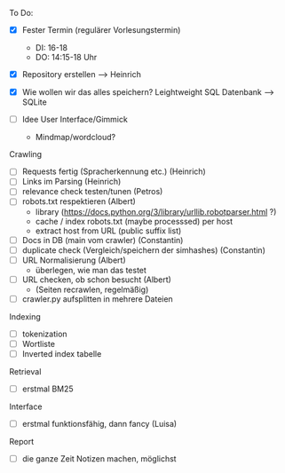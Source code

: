 To Do:

- [x] Fester Termin (regulärer Vorlesungstermin)
  - DI: 16-18
  - DO: 14:15-18 Uhr

- [x] Repository erstellen —> Heinrich

- [x] Wie wollen wir das alles speichern? Leightweight SQL Datenbank —> SQLite

- [ ] Idee User Interface/Gimmick
  - Mindmap/wordcloud?



Crawling
- [ ] Requests fertig (Spracherkennung etc.) (Heinrich)
- [ ] Links im Parsing (Heinrich)
- [ ] relevance check testen/tunen (Petros)
- [ ] robots.txt respektieren (Albert)
  - library (https://docs.python.org/3/library/urllib.robotparser.html ?)
  - cache / index robots.txt (maybe processsed) per host
  - extract host from URL (public suffix list)
- [ ] Docs in DB (main vom crawler) (Constantin)
- [ ] duplicate check (Vergleich/speichern der simhashes) (Constantin)
- [ ] URL Normalisierung (Albert)
  - überlegen, wie man das testet
- [ ] URL checken, ob schon besucht (Albert)
  - (Seiten recrawlen, regelmäßig)
- [ ] crawler.py aufsplitten in mehrere Dateien

Indexing
- [ ] tokenization
- [ ] Wortliste
- [ ] Inverted index tabelle

Retrieval
- [ ] erstmal BM25

Interface
- [ ] erstmal funktionsfähig, dann fancy (Luisa)

Report
- [ ] die ganze Zeit Notizen machen, möglichst
